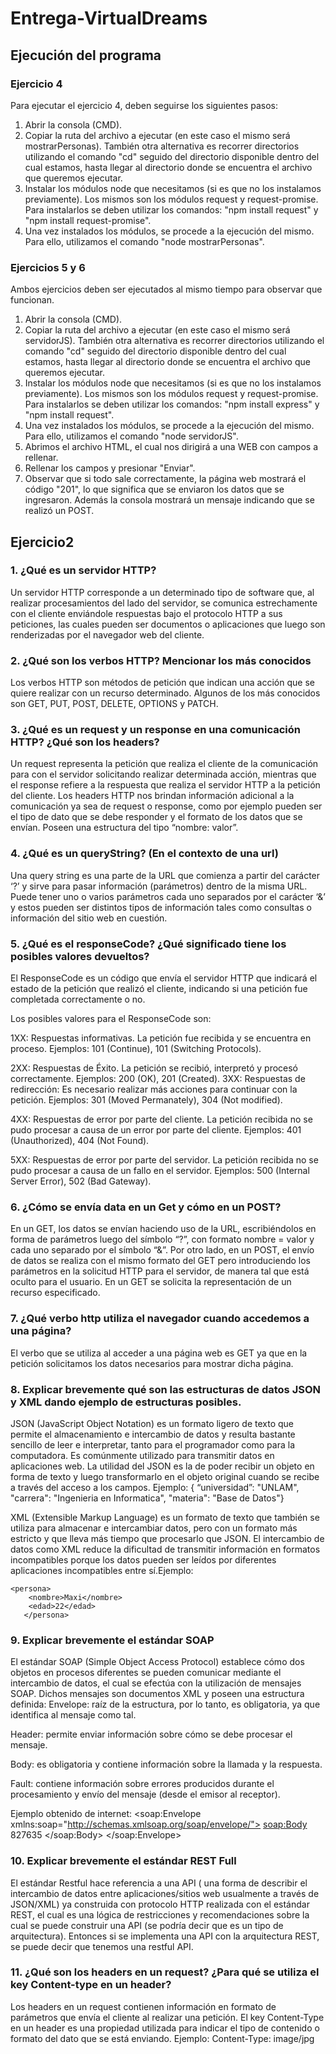 # Entrega-VirtualDreams

## Ejecución del programa
### Ejercicio 4
Para ejecutar el ejercicio 4, deben seguirse los siguientes pasos:
1) Abrir la consola (CMD).
2) Copiar la ruta del archivo a ejecutar (en este caso el mismo será mostrarPersonas). También otra alternativa es recorrer directorios utilizando el comando "cd" seguido del directorio disponible dentro del cual estamos, hasta llegar al directorio donde se encuentra el archivo que queremos ejecutar. 
3) Instalar los módulos node que necesitamos (si es que no los instalamos previamente). Los mismos son los módulos request y request-promise. Para instalarlos se deben utilizar los comandos: "npm install request" y "npm install request-promise".
4) Una vez instalados los módulos, se procede a la ejecución del mismo. Para ello, utilizamos el comando "node mostrarPersonas".


### Ejercicios 5 y 6
Ambos ejercicios deben ser ejecutados al mismo tiempo para observar que funcionan. 
1) Abrir la consola (CMD).
2) Copiar la ruta del archivo a ejecutar (en este caso el mismo será servidorJS). También otra alternativa es recorrer directorios utilizando el comando "cd" seguido del directorio disponible dentro del cual estamos, hasta llegar al directorio donde se encuentra el archivo que queremos ejecutar. 
3) Instalar los módulos node que necesitamos (si es que no los instalamos previamente). Los mismos son los módulos request y request-promise. Para instalarlos se deben utilizar los comandos: "npm install express" y "npm install request".
4) Una vez instalados los módulos, se procede a la ejecución del mismo. Para ello, utilizamos el comando "node servidorJS".
5) Abrimos el archivo HTML, el cual nos dirigirá a una WEB con campos a rellenar.
6) Rellenar los campos y presionar "Enviar".
7) Observar que si todo sale correctamente, la página web mostrará el código "201", lo que significa que se enviaron los datos que se ingresaron. Además la consola mostrará un mensaje indicando que se realizó un POST.


## Ejercicio2 


### 1.	¿Qué es un servidor HTTP? 

Un servidor HTTP corresponde a un determinado tipo de software que, al realizar procesamientos del lado del servidor, se comunica estrechamente con el cliente enviándole respuestas bajo el protocolo HTTP a sus peticiones, las cuales pueden ser documentos o aplicaciones que luego son renderizadas por el navegador web del cliente.

### 2.	¿Qué son los verbos HTTP? Mencionar los más conocidos

Los verbos HTTP son métodos de petición que indican una acción que se quiere realizar con un recurso determinado. Algunos de los más conocidos son GET, PUT, POST, DELETE, OPTIONS y PATCH.


### 3.	¿Qué es un request y un response en una comunicación HTTP? ¿Qué son los headers?

Un request representa la petición que realiza el cliente de la comunicación para con el servidor solicitando realizar determinada acción, mientras que el response refiere a la respuesta que realiza el servidor HTTP a la petición del cliente. 
Los headers HTTP nos brindan información adicional a la comunicación ya sea de request o response, como por ejemplo pueden ser el tipo de dato que se debe responder y el formato de los datos que se envían. Poseen una estructura del tipo “nombre: valor”.


### 4.	¿Qué es un queryString? (En el contexto de una url)

Una query string es una parte de la URL que comienza a partir del carácter ‘?’ y sirve para pasar información (parámetros) dentro de la misma URL. Puede tener uno o varios parámetros cada uno separados por el carácter ‘&’ y estos pueden ser distintos tipos de información tales como consultas o información del sitio web en cuestión.


### 5.	¿Qué es el responseCode? ¿Qué significado tiene los posibles valores devueltos?

El ResponseCode es un código que envía el servidor HTTP que indicará el estado de la petición que realizó el cliente, indicando si una petición fue completada correctamente o no.
 
Los posibles valores para el ResponseCode son: 

1XX: Respuestas informativas. La petición fue recibida y se encuentra en proceso. Ejemplos: 101 (Continue), 101 (Switching Protocols).

2XX: Respuestas de Éxito. La petición se recibió, interpretó y procesó correctamente. Ejemplos: 200 (OK), 201 (Created).
3XX: Respuestas de redirección: Es necesario realizar más acciones para continuar con la petición. Ejemplos: 301 (Moved Permanately), 304 (Not modified).

4XX: Respuestas de error por parte del cliente. La petición recibida no se pudo procesar a causa de un error por parte del cliente. Ejemplos: 401 (Unauthorized), 404 (Not Found).

5XX: Respuestas de error por parte del servidor. La petición recibida no se pudo procesar a causa de un fallo en el servidor. Ejemplos: 500 (Internal Server Error), 502 (Bad Gateway).


### 6.	¿Cómo se envía data en un Get y cómo en un POST? 

En un GET, los datos se envían haciendo uso de la URL, escribiéndolos en forma de parámetros luego del símbolo “?”, con formato nombre = valor y cada uno separado por el símbolo “&”.
 Por otro lado, en un POST, el envío de datos se realiza con el mismo formato del GET pero introduciendo los parámetros en la solicitud HTTP para el servidor, de manera tal que está oculto para el usuario.
En un GET se solicita la representación de un recurso especificado. 


### 7.	¿Qué verbo http utiliza el navegador cuando accedemos a una página?
El verbo que se utiliza al acceder a una página web es GET ya que en la petición solicitamos los datos necesarios para mostrar dicha página.


### 8.	Explicar brevemente qué son las estructuras de datos JSON y XML dando ejemplo de estructuras posibles.

JSON (JavaScript Object Notation) es un formato ligero de texto que permite el almacenamiento e intercambio de datos y resulta bastante sencillo de leer e interpretar, tanto para el programador como para la computadora. Es comúnmente utilizado para transmitir datos en aplicaciones web. La utilidad del JSON es la de poder recibir un objeto
en forma de texto y luego transformarlo en el objeto original cuando se recibe a través del acceso a los campos. Ejemplo:
{ “universidad”: "UNLAM",
"carrera": "Ingenieria en Informatica",
"materia": "Base de Datos"}

XML (Extensible Markup Language) es un formato de texto que también se utiliza para almacenar e intercambiar datos, pero con un formato más estricto y que lleva más tiempo que procesarlo que JSON. El intercambio de datos como XML reduce la dificultad de transmitir información en formatos incompatibles porque los datos pueden ser leídos por diferentes aplicaciones incompatibles entre sí.Ejemplo:

<?xml version="1.0" encoding="UTF-8"?>
    <persona>
        <nombre>Maxi</nombre>
        <edad>22</edad>
       </persona>

### 9.	Explicar brevemente el estándar SOAP

El estándar SOAP (Simple Object Access Protocol) establece cómo dos objetos en procesos diferentes se pueden comunicar mediante el intercambio de datos, el cual se efectúa con la utilización de mensajes SOAP. Dichos mensajes son documentos XML y poseen una estructura definida:
Envelope: raíz de la estructura, por lo tanto, es obligatoria, ya que identifica al mensaje como tal. 

Header: permite enviar información sobre cómo se debe procesar el mensaje.

Body: es obligatoria y contiene información sobre la llamada y la respuesta.

Fault: contiene información sobre errores producidos durante el procesamiento y envío del mensaje (desde el emisor al receptor).

Ejemplo obtenido de internet:
<soap:Envelope xmlns:soap="http://schemas.xmlsoap.org/soap/envelope/">
   <soap:Body>
     <getProductDetails xmlns="http://warehouse.example.com/ws">
       <productId>827635</productId>
     </getProductDetails>
   </soap:Body>
</soap:Envelope>


### 10.	Explicar brevemente el estándar REST Full
El estándar Restful hace referencia a una API ( una forma de describir el intercambio de datos entre aplicaciones/sitios web usualmente a través de JSON/XML) ya construida con protocolo HTTP realizada con el estándar REST, el cual es una lógica de restricciones y recomendaciones sobre la cual se puede construir una API (se podría decir que es un tipo de arquitectura). Entonces si se implementa una API con la arquitectura REST, se puede decir que tenemos una restful API.


### 11.	¿Qué son los headers en un request? ¿Para qué se utiliza el key Content-type en un header?
Los headers en un request contienen información en formato de parámetros que envía el cliente al realizar una petición. El key Content-Type en un header es una propiedad utilizada para indicar el tipo de contenido o formato del dato que se está enviando. Ejemplo: Content-Type: image/jpg

